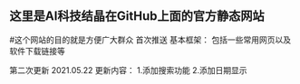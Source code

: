 ## 这里是AI科技结晶在GitHub上面的官方静态网站

#这个网站的目的就是方便广大群众
首次推送
基本框架：
包括一些常用网页以及软件下载链接等

第二次更新
2021.05.22
更新内容：
1.添加搜索功能
2.添加日期显示
